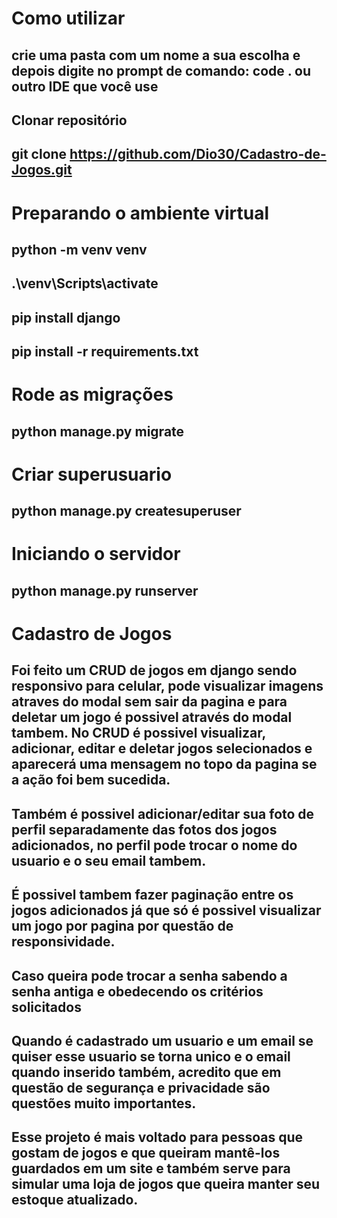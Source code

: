 # Como utilizar

## crie uma pasta com um nome a sua escolha e depois digite no prompt de comando: code . ou outro IDE que você use

## Clonar repositório

## git clone https://github.com/Dio30/Cadastro-de-Jogos.git

# Preparando o ambiente virtual

## python -m venv venv 
## .\venv\Scripts\activate
## pip install django
## pip install -r requirements.txt

# Rode as migrações

## python manage.py migrate

# Criar superusuario

## python manage.py createsuperuser

# Iniciando o servidor

## python manage.py runserver

# Cadastro de Jogos

## Foi feito um CRUD de jogos em django sendo responsivo para celular, pode visualizar imagens atraves do modal sem sair da pagina e para deletar um jogo é possivel através do modal tambem. No CRUD é possivel visualizar, adicionar, editar e deletar jogos selecionados e aparecerá uma mensagem no topo da pagina se a ação foi bem sucedida.

## Também é possivel adicionar/editar sua foto de perfil separadamente das fotos dos jogos adicionados, no perfil pode trocar o nome do usuario e o seu email tambem.

## É possivel tambem fazer paginação entre os jogos adicionados já que só é possivel visualizar um jogo por pagina por questão de responsividade.

## Caso queira pode trocar a senha sabendo a senha antiga e obedecendo os critérios solicitados

## Quando é cadastrado um usuario e um email se quiser esse usuario se torna unico e o email quando inserido também, acredito que em questão de segurança e privacidade são questões muito importantes.

## Esse projeto é mais voltado para pessoas que gostam de jogos e que queiram mantê-los guardados em um site e também serve para simular uma loja de jogos que queira manter seu estoque atualizado.
